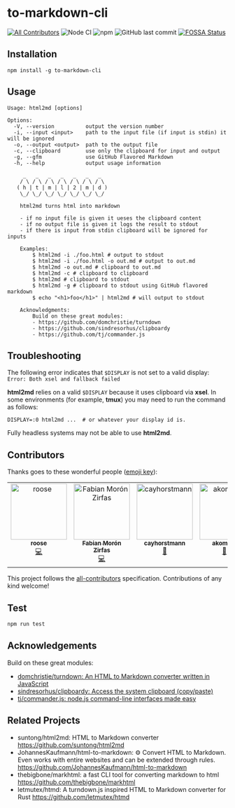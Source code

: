 # to-markdown-cli

[![All Contributors](https://img.shields.io/badge/all_contributors-3-orange.svg)](#contributors) ![Node CI](https://github.com/ff6347/to-markdown-cli/workflows/Node%20CI/badge.svg) ![npm](https://img.shields.io/npm/v/to-markdown-cli?color=green) ![GitHub last commit](https://img.shields.io/github/last-commit/ff6347/to-markdown-cli)
[![FOSSA Status](https://app.fossa.com/api/projects/git%2Bgithub.com%2Fff6347%2Fto-markdown-cli.svg?type=shield)](https://app.fossa.com/projects/git%2Bgithub.com%2Fff6347%2Fto-markdown-cli?ref=badge_shield)

## Installation

    npm install -g to-markdown-cli

## Usage

```plain
Usage: html2md [options]

Options:
  -V, --version          output the version number
  -i, --input <input>    path to the input file (if input is stdin) it will be ignored
  -o, --output <output>  path to the output file
  -c, --clipboard        use only the clipboard for input and output
  -g, --gfm              use GitHub Flavored Markdown
  -h, --help             output usage information

     _   _   _   _   _   _   _
    / \ / \ / \ / \ / \ / \ / \
   ( h | t | m | l | 2 | m | d )
    \_/ \_/ \_/ \_/ \_/ \_/ \_/

    html2md turns html into markdown

    - if no input file is given it ueses the clipboard content
    - if no output file is given it logs the result to stdout
    - if there is input from stdin clipboard will be ignored for inputs

    Examples:
        $ html2md -i ./foo.html # output to stdout
        $ html2md -i ./foo.html -o out.md # output to out.md
        $ html2md -o out.md # clipboard to out.md
        $ html2md -c # clipboard to clipboard
        $ html2md # clipboard to stdout
        $ html2md -g # clipboard to stdout using GitHub flavored markdown
        $ echo "<h1>foo</h1>" | html2md # will output to stdout

    Acknowledgments:
        Build on these great modules:
        - https://github.com/domchristie/turndown
        - https://github.com/sindresorhus/clipboardy
        - https://github.com/tj/commander.js
```

## Troubleshooting

The following error indicates that `$DISPLAY` is not set to a valid display: `Error: Both xsel and fallback failed`

**html2md** relies on a valid `$DISPLAY` because it uses clipboard via **xsel**.
In some environments (for example, **tmux**) you may need to run the command as follows:

```plain
DISPLAY=:0 html2md ...  # or whatever your display id is.
```

Fully headless systems may not be able to use **html2md**.

## Contributors

Thanks goes to these wonderful people ([emoji key](https://github.com/kentcdodds/all-contributors#emoji-key)):

<!-- ALL-CONTRIBUTORS-LIST:START - Do not remove or modify this section -->
<!-- prettier-ignore-start -->
<!-- markdownlint-disable -->
<table>
  <tbody>
    <tr>
      <td align="center" valign="top" width="14.28%"><a href="http://roose.kz"><img src="https://avatars3.githubusercontent.com/u/277651?v=4?s=128" width="128px;" alt="roose"/><br /><sub><b>roose</b></sub></a><br /><a href="https://github.com/ff6347/to-markdown-cli/commits?author=roose" title="Code">💻</a></td>
      <td align="center" valign="top" width="14.28%"><a href="https://fabianmoronzirfas.me"><img src="https://avatars3.githubusercontent.com/u/315106?v=4?s=128" width="128px;" alt="Fabian Morón Zirfas"/><br /><sub><b>Fabian Morón Zirfas</b></sub></a><br /><a href="https://github.com/ff6347/to-markdown-cli/commits?author=fabianmoronzirfas" title="Code">💻</a></td>
      <td align="center" valign="top" width="14.28%"><a href="https://github.com/cayhorstmann"><img src="https://avatars0.githubusercontent.com/u/432187?v=4?s=128" width="128px;" alt="cayhorstmann"/><br /><sub><b>cayhorstmann</b></sub></a><br /><a href="https://github.com/ff6347/to-markdown-cli/issues?q=author%3Acayhorstmann" title="Bug reports">🐛</a></td>
      <td align="center" valign="top" width="14.28%"><a href="https://github.com/akomakom"><img src="https://avatars.githubusercontent.com/u/12100822?v=4?s=128" width="128px;" alt="akomakom"/><br /><sub><b>akomakom</b></sub></a><br /><a href="https://github.com/ff6347/to-markdown-cli/commits?author=akomakom" title="Documentation">📖</a> <a href="https://github.com/ff6347/to-markdown-cli/issues?q=author%3Aakomakom" title="Bug reports">🐛</a></td>
      <td align="center" valign="top" width="14.28%"><a href="https://github.com/thenbe"><img src="https://avatars.githubusercontent.com/u/33713262?v=4?s=128" width="128px;" alt="thenbe"/><br /><sub><b>thenbe</b></sub></a><br /><a href="#ideas-thenbe" title="Ideas, Planning, & Feedback">🤔</a></td>
    </tr>
  </tbody>
</table>

<!-- markdownlint-restore -->
<!-- prettier-ignore-end -->

<!-- ALL-CONTRIBUTORS-LIST:END -->

This project follows the [all-contributors](https://github.com/kentcdodds/all-contributors) specification. Contributions of any kind welcome!

## Test

```bash
npm run test
```

## Acknowledgements

Build on these great modules:

- [domchristie/turndown: An HTML to Markdown converter written in JavaScript](https://github.com/domchristie/turndown)
- [sindresorhus/clipboardy: Access the system clipboard (copy/paste)](https://github.com/sindresorhus/clipboardy)
- [tj/commander.js: node.js command-line interfaces made easy](https://github.com/tj/commander.js)

## Related Projects

- suntong/html2md: HTML to Markdown converter https://github.com/suntong/html2md
- JohannesKaufmann/html-to-markdown: ⚙️ Convert HTML to Markdown. Even works with entire websites and can be extended through rules. https://github.com/JohannesKaufmann/html-to-markdown
- thebigbone/markhtml: a fast CLI tool for converting markdown to html https://github.com/thebigbone/markhtml
- letmutex/htmd: A turndown.js inspired HTML to Markdown converter for Rust https://github.com/letmutex/htmd